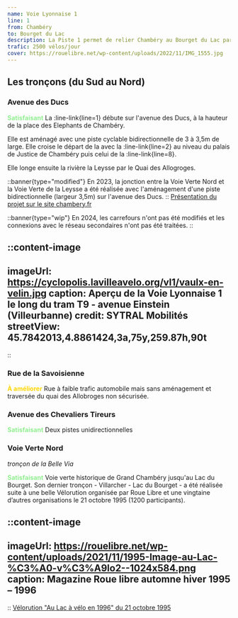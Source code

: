 ```yaml
---
name: Voie Lyonnaise 1
line: 1
from: Chambéry
to: Bourget du Lac
description: La Piste 1 permet de relier Chambéry au Bourget du Lac par la voie verte Belle Via (ex V63). Cette ligne a la particularité d'accueillir le trafic vélo le plus élevé de la Métropole, au niveau palais de justice de Chambéry.
trafic: 2500 vélos/jour
cover: https://rouelibre.net/wp-content/uploads/2022/11/IMG_1555.jpg
---
```


## Les tronçons (du Sud au Nord)

### Avenue des Ducs

<span style="color:lightgreen;font-weight:bold">Satisfaisant</span> La :line-link{line=1} débute sur l'avenue des Ducs, à la hauteur de la place des Elephants de Chambéry. 

Elle est aménagé avec une piste cyclable bidirectionnelle de 3 à 3,5m de large. Elle croise le départ de la  avec la :line-link{line=2} au niveau du palais de Justice de Chambéry puis celui de la :line-link{line=8}.

Elle longe ensuite la rivière la Leysse par le Quai des Allogroges.

::banner{type="modified"}
En 2023, la jonction entre la Voie Verte Nord et la Voie Verte de la Leysse a été réalisée avec l'aménagement d'une piste bidirectionnelle (largeur 3,5m) sur l'avenue des Ducs.
::
[Présentation du projet sur le site chambery.fr](
https://www.chambery.fr/3672-amenagement-de-l-avenue-des-ducs-des-quais-ravet-et-borrel.htm)

::banner{type="wip"}
En 2024, les carrefours n'ont pas été modifiés et les connexions avec le réseau secondaires n'ont pas été traitées.
::

::content-image
---
imageUrl: https://cyclopolis.lavilleavelo.org/vl1/vaulx-en-velin.jpg
caption: Aperçu de la Voie Lyonnaise 1 le long du tram T9 - avenue Einstein (Villeurbanne)
credit: SYTRAL Mobilités
streetView: 45.7842013,4.8861424,3a,75y,259.87h,90t
---
::


### Rue de la Savoisienne

<span style="color:gold;font-weight:bold">À améliorer</span> Rue à faible trafic automobile mais sans aménagement et traversée du quai des Allobroges non sécurisée.

### Avenue des Chevaliers Tireurs
<span style="color:lightgreen;font-weight:bold">Satisfaisant</span> Deux pistes unidirectionnelles

### Voie Verte Nord
*tronçon de la Belle Via*

<span style="color:lightgreen;font-weight:bold">Satisfaisant</span> Voie verte historique de Grand Chambéry jusqu'au Lac du Bourget.
Son dernier tronçon - Villarcher - Lac du Bourget - a été réalisée suite à une belle Vélorution organisée par Roue Libre et une vingtaine d’autres organisations le 21 octobre 1995 (1200 participants). 

::content-image
---
imageUrl: https://rouelibre.net/wp-content/uploads/2021/11/1995-Image-au-Lac-%C3%A0-v%C3%A9lo2--1024x584.png
caption: Magazine Roue libre automne hiver 1995 – 1996
---
::
[Vélorution "Au Lac à vélo en 1996" du 21 octobre 1995](https://rouelibre.net/2021/08/04/21-octobre-1995-velorution-au-lac-a-velo-en-96/)